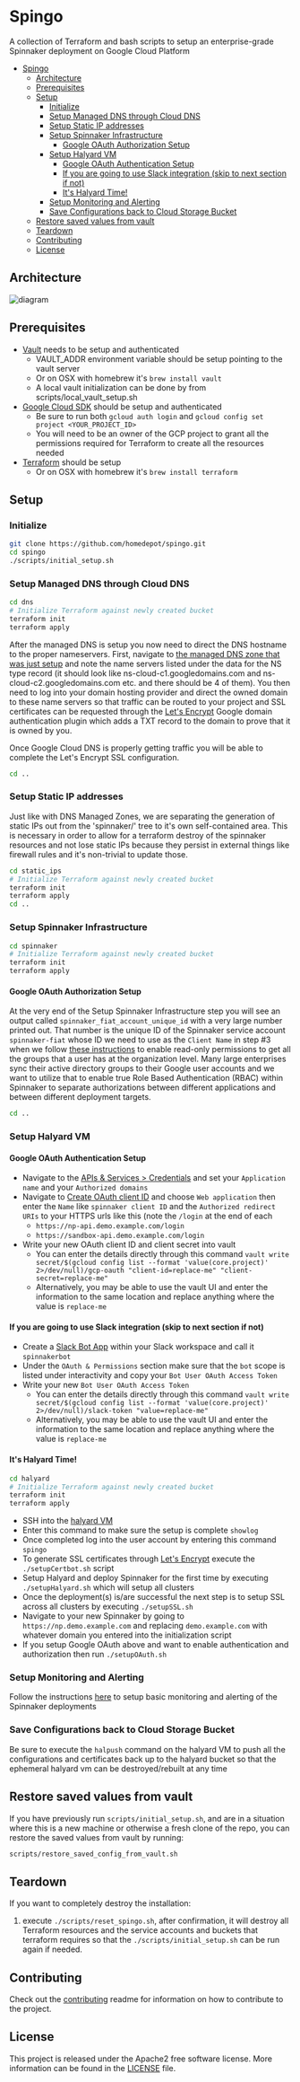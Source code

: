 # Spingo
A collection of Terraform and bash scripts to setup an enterprise-grade Spinnaker deployment on Google Cloud Platform

<!-- TOC -->

- [Spingo](#spingo)
    - [Architecture](#architecture)
    - [Prerequisites](#prerequisites)
    - [Setup](#setup)
        - [Initialize](#initialize)
        - [Setup Managed DNS through Cloud DNS](#setup-managed-dns-through-cloud-dns)
        - [Setup Static IP addresses](#setup-static-ip-addresses)
        - [Setup Spinnaker Infrastructure](#setup-spinnaker-infrastructure)
            - [Google OAuth Authorization Setup](#google-oauth-authorization-setup)
        - [Setup Halyard VM](#setup-halyard-vm)
            - [Google OAuth Authentication Setup](#google-oauth-authentication-setup)
            - [If you are going to use Slack integration (skip to next section if not)](#if-you-are-going-to-use-slack-integration-skip-to-next-section-if-not)
            - [It's Halyard Time!](#its-halyard-time)
        - [Setup Monitoring and Alerting](#setup-monitoring-and-alerting)
        - [Save Configurations back to Cloud Storage Bucket](#save-configurations-back-to-cloud-storage-bucket)
    - [Restore saved values from vault](#restore-saved-values-from-vault)
    - [Teardown](#teardown)
    - [Contributing](#contributing)
    - [License](#license)

<!-- /TOC -->

## Architecture

![diagram](images/spingo-picture.png)

## Prerequisites

- [Vault](https://www.vaultproject.io/downloads.html) needs to be setup and authenticated
	- VAULT_ADDR environment variable should be setup pointing to the vault server
	- Or on OSX with homebrew it's `brew install vault`
	- A local vault initialization can be done by from scripts/local_vault_setup.sh
- [Google Cloud SDK](https://cloud.google.com/sdk/install) should be setup and authenticated
	- Be sure to run both `gcloud auth login` and `gcloud config set project <YOUR_PROJECT_ID>`
	- You will need to be an owner of the GCP project to grant all the permissions required for Terraform to create all the resources needed
- [Terraform](https://www.terraform.io/downloads.html) should be setup
	- Or on OSX with homebrew it's `brew install terraform`

## Setup

### Initialize

```sh
git clone https://github.com/homedepot/spingo.git
cd spingo
./scripts/initial_setup.sh
```

### Setup Managed DNS through Cloud DNS

```sh
cd dns
# Initialize Terraform against newly created bucket
terraform init
terraform apply
```

After the managed DNS is setup you now need to direct the DNS hostname to the proper nameservers. First, navigate to [the managed DNS zone that was just setup](https://console.cloud.google.com/net-services/dns/zones/spinnaker-wildcard-domain) and note the name servers listed under the data for the NS type record (it should look like ns-cloud-c1.googledomains.com and ns-cloud-c2.googledomains.com etc. and there should be 4 of them). You then need to log into your domain hosting provider and direct the owned domain to these name servers so that traffic can be routed to your project and SSL certificates can be requested through the [Let's Encrypt](https://letsencrypt.org/) Google domain authentication plugin which adds a TXT record to the domain to prove that it is owned by you.

Once Google Cloud DNS is properly getting traffic you will be able to complete the Let's Encrypt SSL configuration.

```sh
cd ..
```

### Setup Static IP addresses

Just like with DNS Managed Zones, we are separating the generation of static IPs out from the 'spinnaker/' tree to it's own self-contained area. This is necessary in order to allow for a terraform destroy of the spinnaker resources and not lose static IPs because they persist in external things like firewall rules and it's non-trivial to update those.

```sh
cd static_ips
# Initialize Terraform against newly created bucket
terraform init
terraform apply
cd ..
```

### Setup Spinnaker Infrastructure

```sh
cd spinnaker
# Initialize Terraform against newly created bucket
terraform init
terraform apply
```

#### Google OAuth Authorization Setup

At the very end of the Setup Spinnaker Infrastructure step you will see an output called `spinnaker_fiat_account_unique_id` with a very large number printed out. That number is the unique ID of the Spinnaker service account `spinnaker-fiat` whose ID we need to use as the `Client Name` in step #3 when we follow [these instructions](https://www.spinnaker.io/setup/security/authorization/google-groups/#service-account-setup) to enable read-only permissions to get all the groups that a user has at the organization level. Many large enterprises sync their active directory groups to their Google user accounts and we want to utilize that to enable true Role Based Authentication (RBAC) within Spinnaker to separate authorizations between different applications and between different deployment targets.

```sh
cd ..
```

### Setup Halyard VM

#### Google OAuth Authentication Setup

- Navigate to the [APIs & Services > Credentials](https://console.cloud.google.com/apis/credentials/consent) and set your `Application name` and your `Authorized domains`
- Navigate to [Create OAuth client ID](https://console.cloud.google.com/apis/credentials/oauthclient) and choose `Web application` then enter the `Name` like `spinnaker client ID` and the `Authorized redirect URIs` to your HTTPS urls like this (note the `/login` at the end of each
	- `https://np-api.demo.example.com/login`
	- `https://sandbox-api.demo.example.com/login`
- Write your new OAuth client ID and client secret into vault
	- You can enter the details directly through this command	`vault write secret/$(gcloud config list --format 'value(core.project)' 2>/dev/null)/gcp-oauth "client-id=replace-me" "client-secret=replace-me"`
	- Alternatively, you may be able to use the vault UI and enter the information to the same location and replace anything where the value is `replace-me`

#### If you are going to use Slack integration (skip to next section if not)

- Create a [Slack Bot App](https://api.slack.com/apps) within your Slack workspace and call it `spinnakerbot`
- Under the `OAuth & Permissions` section make sure that the `bot` scope is listed under interactivity and copy your `Bot User OAuth Access Token`
- Write your new `Bot User OAuth Access Token`
	- You can enter the details directly through this command	 `vault write secret/$(gcloud config list --format 'value(core.project)' 2>/dev/null)/slack-token "value=replace-me"`
	- Alternatively, you may be able to use the vault UI and enter the information to the same location and replace anything where the value is `replace-me`

#### It's Halyard Time!

```sh
cd halyard
# Initialize Terraform against newly created bucket
terraform init
terraform apply
```

- SSH into the [halyard VM](https://console.cloud.google.com/compute/instances)
- Enter this command to make sure the setup is complete `showlog`
- Once completed log into the user account by entering this command `spingo`
- To generate SSL certificates through [Let's Encrypt](https://letsencrypt.org/) execute the `./setupCertbot.sh` script
- Setup Halyard and deploy Spinnaker for the first time by executing `./setupHalyard.sh` which will setup all clusters
- Once the deployment(s) is/are successful the next step is to setup SSL across all clusters by executing `./setupSSL.sh`
- Navigate to your new Spinnaker by going to `https://np.demo.example.com` and replacing `demo.example.com` with whatever domain you entered into the initialization script
- If you setup Google OAuth above and want to enable authentication and authorization then run `./setupOAuth.sh`

### Setup Monitoring and Alerting

Follow the instructions [here](monitoring-alerting) to setup basic monitoring and alerting of the Spinnaker deployments

### Save Configurations back to Cloud Storage Bucket

Be sure to execute the `halpush` command on the halyard VM to push all the configurations and certificates back up to the halyard bucket so that the ephemeral halyard vm can be destroyed/rebuilt at any time

## Restore saved values from vault

If you have previously run `scripts/initial_setup.sh`, and are in a situation where this is a new machine or otherwise a fresh clone of the repo, you can restore the saved values from vault by running:

```sh
scripts/restore_saved_config_from_vault.sh
```

## Teardown

If you want to completely destroy the installation:

1. execute `./scripts/reset_spingo.sh`, after confirmation, it will destroy all Terraform resources and the service accounts and buckets that terraform requires so that the `./scripts/initial_setup.sh` can be run again if needed.

## Contributing

Check out the [contributing](CONTRIBUTING.md) readme for information on how to contribute to the project.

## License

This project is released under the Apache2 free software license. More information can be found in the [LICENSE](LICENSE) file.



